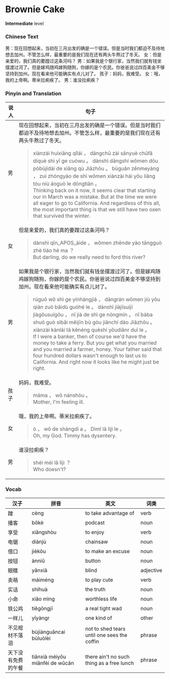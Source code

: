 # Brownie Cake
**Intermediate** level
### Chinese Text
男：现在回想起来，当初在三月出发的确是一个错误。但是当时我们都迫不及待地想去加州。不管怎么样，最重要的是我们现在还有两头牛熬过了冬天。
女：但是亲爱的，我们真的要蹚过这条河吗？
男：如果我是个银行家，当然我们就有钱坐摆渡过河了。但是嫁鸡随鸡嫁狗随狗，你嫁的是个农民。你爸爸说过四百美金不够坚持到加州。现在看来他可能确实有点儿对了。
孩子：妈妈，我难受。
女：哦，我的上帝啊。蒂米拉痢疾了。
男：谁没拉痢疾？

### Pinyin and Translation
|说人|句子|
|----|----|
|男|现在回想起来，当初在三月出发的确是一个错误。但是当时我们都迫不及待地想去加州。不管怎么样，最重要的是我们现在还有两头牛熬过了冬天。<blockquote>xiànzài huíxiǎng qǐlái ， dāngchū zài sānyuè chūfā díquè shì yī ge cuòwu 。 dànshì dāngshí wǒmen dōu pòbùjídài de xiǎng qù Jiāzhōu 。 bùguǎn  zěnmeyàng ， zuì zhòngyào de shì wǒmen xiànzài hái yǒu liǎng tóu niú áoguò le dōngtiān 。<br />Thinking back on it now, it seems clear that starting our in March was a mistake. But at the time we were all eager to go to California. And regardless of this all, the most important thing is that we still have two oxen that survived the winter.</blockquote>|
|女|但是亲爱的，我们真的要蹚过这条河吗？<blockquote>dànshì qīn_APOS_àide ， wǒmen zhēnde yào tāngguò zhè tiáo hé ma ？<br />But darling, do we really need to ford this river?</blockquote>|
|男|如果我是个银行家，当然我们就有钱坐摆渡过河了。但是嫁鸡随鸡嫁狗随狗，你嫁的是个农民。你爸爸说过四百美金不够坚持到加州。现在看来他可能确实有点儿对了。<blockquote>rúguǒ wǒ shì ge yínhángjiā ， dāngrán wǒmen jiù yǒu qián zuò bǎidù guòhé le 。 dànshì jiàjīsuíjī jiàgǒusuígǒu ， nǐ jià de shì ge nóngmín 。 nǐ bàba shuō guò sìbǎi měijīn bù gòu jiānchí dào Jiāzhōu 。 xiànzài kànlái tā kěnéng quèshí yǒudiǎnr duì le 。<br />If I were a banker, then of course we'd have the money to take a ferry. But you get what you married and you married a farmer, honey. Your father said that four hundred dollars wasn't enough to last us to California. And right now it looks like he might just be right.</blockquote>|
|孩子|妈妈，我难受。<blockquote>māma ， wǒ nánshòu 。<br />Mother, I'm feeling ill.</blockquote>|
|女|哦，我的上帝啊。蒂米拉痢疾了。<blockquote>ò ， wǒ de shàngdì a 。 Dìmǐ lā lìji le 。<br />Oh, my God. Timmy has dysentery.</blockquote>|
|男|谁没拉痢疾？<blockquote>shéi méi lā lìji ？<br />Who doesn't?</blockquote>|
### Vocab
|汉子|拼音|英文|词类|
|----|----|----|----|
|蹭|cèng|to take advantage of|verb|
|播客|bōkè|podcast|noun|
|享受|xiǎngshòu|to enjoy|verb|
|电锯|diànjù|chainsaw|noun|
|借口|jièkǒu|to make an excuse|noun|
|按钮|ànniǔ|button|noun|
|眼瞎|yǎnxiā|blind|adjective|
|卖萌|màiméng|to play cute|verb|
|实话|shíhuà|the truth|noun|
|小命|xiǎo mìng|worthless life|noun|
|铁公鸡|tiěgōngjī|a real tight wad|noun|
|一样儿|yīyàngr|one kind of|other|
|不见棺材不落泪|bùjiànguāncai bùluòlèi|not to shed tears until one sees the coffin|phrase|
|天下没有免费的午餐|tiānxià méiyǒu miǎnfèi de wǔcān|there ain't no such thing as a free lunch|phrase|